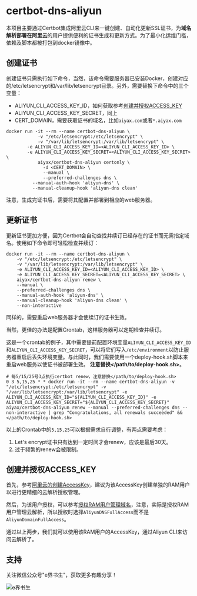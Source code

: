 # certbot-dns-aliyun

本项目主要通过Certbot集成阿里云CLI来一键创建、自动化更新SSL证书，为**域名解析部署在阿里云**的用户提供便利的证书生成和更新方式。为了最小化运维门槛，依赖及脚本都被打包到docker镜像中。

## 创建证书

创建证书只需执行如下命令，当然，该命令需要服务器已安装Docker，创建对应的/etc/letsencrypt和/var/lib/letsencrypt目录。另外，需要替换下命令中的三个变量：
- ALIYUN_CLI_ACCESS_KEY_ID，如何获取参考[创建并授权ACCESS_KEY](README.md#创建并授权ACCESS_KEY)
- ALIYUN_CLI_ACCESS_KEY_SECRET，同上
- CERT_DOMAIN，需要获取证书的域名，比如`aiyax.com`或者`*.aiyax.com`

```
docker run -it --rm --name certbot-dns-aliyun \
            -v "/etc/letsencrypt:/etc/letsencrypt" \
            -v "/var/lib/letsencrypt:/var/lib/letsencrypt" \
	    -e ALIYUN_CLI_ACCESS_KEY_ID=<ALIYUN_CLI_ACCESS_KEY_ID> \
	    -e ALIYUN_CLI_ACCESS_KEY_SECRET=<ALIYUN_CLI_ACCESS_KEY_SECRET> \
            aiyax/certbot-dns-aliyun certonly \
              -d <CERT_DOMAIN> \
              --manual \
              --preferred-challenges dns \
	      --manual-auth-hook 'aliyun-dns' \
	      --manual-cleanup-hook 'aliyun-dns clean'
```
注意，生成完证书后，需要将其配置并部署到相应的web服务器。

## 更新证书

更新证书更加方便，因为Certbot会自动查找并续订已经存在的证书而无需指定域名。使用如下命令即可轻松检查并续订：

```
docker run -it --rm --name certbot-dns-aliyun \
    -v "/etc/letsencrypt:/etc/letsencrypt" \
    -v "/var/lib/letsencrypt:/var/lib/letsencrypt" \
    -e ALIYUN_CLI_ACCESS_KEY_ID=<ALIYUN_CLI_ACCESS_KEY_ID> \
    -e ALIYUN_CLI_ACCESS_KEY_SECRET=<ALIYUN_CLI_ACCESS_KEY_SECRET> \
    aiyax/certbot-dns-aliyun renew \
    --manual \
    --preferred-challenges dns \
    --manual-auth-hook 'aliyun-dns' \
    --manual-cleanup-hook 'aliyun-dns clean' \
    --non-interactive
```

同样的，需要重启web服务器才会使续订的证书生效。

当然，更佳的办法是配置Crontab，这样服务器可以定期检查并续订。

这是一个crontab的例子，其中需要提前配置环境变量`ALIYUN_CLI_ACCESS_KEY_ID`和`ALIYUN_CLI_ACCESS_KEY_SECRET`，可以将它们写入`/etc/environment`以防止服务器重启后丢失环境变量。与此同时，我们需要使用一个deploy-hook.sh脚本来重启web服务以使证书被部署生效。
**注意替换</path/to/deploy-hook.sh>**。
```
# 每5/15/25号3点执行certbot renew，注意替换</path/to/deploy-hook.sh>
0 3 5,15,25 * * docker run -it --rm --name certbot-dns-aliyun -v "/etc/letsencrypt:/etc/letsencrypt" -v "/var/lib/letsencrypt:/var/lib/letsencrypt" -e ALIYUN_CLI_ACCESS_KEY_ID="${ALIYUN_CLI_ACCESS_KEY_ID}" -e ALIYUN_CLI_ACCESS_KEY_SECRET="${ALIYUN_CLI_ACCESS_KEY_SECRET}" aiyax/certbot-dns-aliyun renew --manual --preferred-challenges dns --non-interactive | grep "Congratulations, all renewals succeeded" && </path/to/deploy-hook.sh>
```

以上的Crontab中的`5,15,25`可以根据需求自行调整，有两点需要考虑：
1. Let's encrypt证书只有达到一定时间才会renew，应该是最后30天。
2. 过于频繁的renew会被限制。

## 创建并授权ACCESS_KEY

首先，参考[阿里云的创建AccessKey](https://help.aliyun.com/zh/ram/user-guide/create-an-accesskey-pair)，建议为该AccessKey创建单独的RAM用户以进行更精细的云解析授权管理。

然后，为该用户授权，可以参考[授权RAM用户管理域名](https://help.aliyun.com/zh/dws/user-guide/authorize-a-ram-user-to-manage-domain-names)，注意，实际是授权RAM用户管理云解析，所以授权时选择`AliyunDNSFullAccess`而不是`AliyunDomainFullAccess`。

通过以上两步，我们就可以使用该RAM用户的AccessKey，通过Aliyun CLI来访问云解析了。

## 支持

关注微信公众号"e界书生"，获取更多有趣分享！

![e界书生](https://aiyax.com/images/ejieshusheng.jpg)

